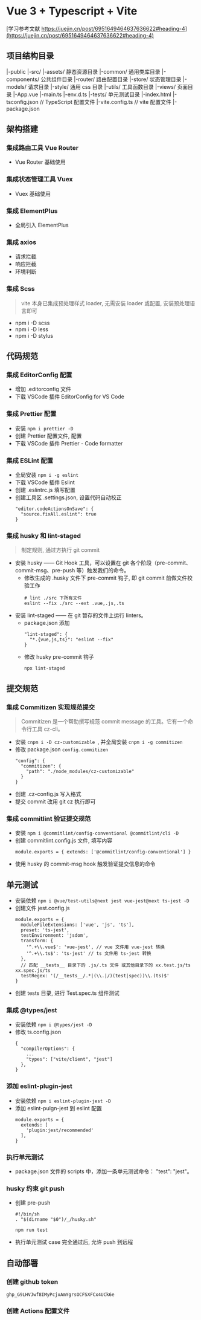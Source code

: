 # Vue 3 + Typescript + Vite
[学习参考文献 https://juejin.cn/post/6951649464637636622#heading-4](https://juejin.cn/post/6951649464637636622#heading-4)

## 项目结构目录
|-public
|-src/ 
    |-assets/   静态资源目录
    |-common/   通用类库目录
    |-components/   公共组件目录
    |-router/   路由配置目录
    |-store/    状态管理目录
    |-models/ 请求目录
    |-style/    通用 css 目录
    |-utils/    工具函数目录
    |-views/    页面目录
    |-App.vue
    |-main.ts
    |-env.d.ts
|-tests/    单元测试目录
|-index.html
|-tsconfig.json //  TypeScript 配置文件
|-vite.config.ts    //  vite 配置文件
|-package.json

## 架构搭建
### 集成路由工具 Vue Router
* Vue Router 基础使用

### 集成状态管理工具 Vuex
* Vuex 基础使用

### 集成 ElementPlus
* 全局引入 ElementPlus

### 集成 axios
* 请求拦截
* 响应拦截
* 环境判断

### 集成 Scss
> vite 本身已集成预处理样式 loader, 无需安装 loader 或配置, 安装预处理语言即可
* npm i -D scss
* npm i -D less
* npm i -D stylus

## 代码规范

### 集成 EditorConfig 配置
* 增加 .editorconfig 文件
* 下载 VSCode 插件 EditorConfig for VS Code

### 集成 Prettier 配置
* 安装 `npm i prettier -D`
* 创建 Prettier 配置文件, 配置
* 下载 VSCode 插件 Prettier - Code formatter

### 集成 ESLint 配置
* 全局安装 `npm i -g eslint`
* 下载 VSCode 插件 Eslint
* 创建 .eslintrc.js 填写配置
* 创建工具区 .settings.json, 设置代码自动校正
  ```
  "editor.codeActionsOnSave": {
    "source.fixAll.eslint": true
  }
  ```

### 集成 husky 和 lint-staged
> 制定规则, 通过方执行 git commit
* 安装 husky —— Git Hook 工具，可以设置在 git 各个阶段（pre-commit、commit-msg、pre-push 等）触发我们的命令。
  * 修改生成的 .husky 文件下 pre-commit 钩子, 即 git commit 前做文件校验工作
    ```
    # lint ./src 下所有文件
    eslint --fix ./src --ext .vue,.js,.ts
    ```
* 安装 lint-staged —— 在 git 暂存的文件上运行 linters。
  * package.json 添加 
    ```
    "lint-staged": {
      "*.{vue,js,ts}": "eslint --fix"
    }
    ```
  * 修改 husky pre-commit 钩子
    ```
    npx lint-staged
    ```

## 提交规范
### 集成 Commitizen 实现规范提交
> Commitizen 是一个帮助撰写规范 commit message 的工具。它有一个命令行工具 cz-cli。
* 安装 `cnpm i -D cz-customizable `, 并全局安装 `cnpm i -g commitizen`
* 修改 package.json `config.commitizen`
    ```
    "config": {
      "commitizen": {
        "path": "./node_modules/cz-customizable"
      }
    }
    ```
* 创建 .cz-config.js 写入格式
* 提交 commit 改用 git cz 执行即可

### 集成 commitlint 验证提交规范
* 安装 `npm i @commitlint/config-conventional @commitlint/cli -D`
* 创建 commitlint.config.js 文件, 填写内容
  ```
  module.exports = { extends: ['@commitlint/config-conventional'] }
  ```
* 使用 husky 的 commit-msg hook 触发验证提交信息的命令

## 单元测试
* 安装依赖 `npm i @vue/test-utils@next jest vue-jest@next ts-jest -D`
* 创建文件 jest.config.js
  ```
  module.exports = {
    moduleFileExtensions: ['vue', 'js', 'ts'],
    preset: 'ts-jest',
    testEnvironment: 'jsdom',
    transform: {
      '^.+\\.vue$': 'vue-jest', // vue 文件用 vue-jest 转换
      '^.+\\.ts$': 'ts-jest' // ts 文件用 ts-jest 转换
    },
    // 匹配 __tests__ 目录下的 .js/.ts 文件 或其他目录下的 xx.test.js/ts xx.spec.js/ts
    testRegex: '(/__tests__/.*|(\\.|/)(test|spec))\\.(ts)$'
  }
  ```
* 创建 tests 目录, 进行 Test.spec.ts 组件测试
### 集成 @types/jest
* 安装依赖 `npm i @types/jest -D`
* 修改 ts.config.json
  ```
  {
    "compilerOptions": {
      ...
      "types": ["vite/client", "jest"]
    },
  }
  ```
### 添加 eslint-plugin-jest
* 安装依赖 `npm i eslint-plugin-jest -D`
* 添加 eslint-pulgn-jest 到 eslint 配置
  ```
  module.exports = {
    extends: [
      'plugin:jest/recommended'
    ],
  }
  ```
### 执行单元测试
* package.json 文件的 scripts 中，添加一条单元测试命令： "test": "jest"。

### husky 约束 git push
* 创建 pre-push
  ```
  #!/bin/sh
  . "$(dirname "$0")/_/husky.sh"

  npm run test 
  ```
* 执行单元测试 case 完全通过后, 允许 push 到远程

## 自动部署
### 创建 github token 
  `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`

### 创建 Actions 配置文件
